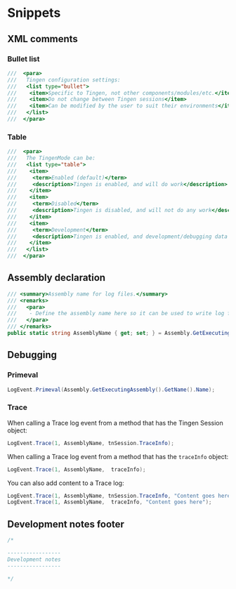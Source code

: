 # Snippets

## XML comments

### Bullet list

``` csharp
///  <para>
///   Tingen configuration settings:
///   <list type="bullet">
///    <item>Specific to Tingen, not other components/modules/etc.</item>
///    <item>Do not change between Tingen sessions</item>
///    <item>Can be modified by the user to suit their environments</item>
///   </list>
///  </para>
```

### Table

``` csharp
///  <para>
///   The TingenMode can be:
///   <list type="table">
///    <item>
///     <term>Enabled (default)</term>
///     <description>Tingen is enabled, and will do work</description>
///    </item>
///    <item>
///     <term>Disabled</term>
///     <description>Tingen is disabled, and will not do any work</description>
///    </item>
///    <item>
///     <term>Development</term>
///     <description>Tingen is enabled, and development/debugging data is reset at execution</description>
///    </item>
///   </list>
///  </para>
```

## Assembly declaration

```csharp
/// <summary>Assembly name for log files.</summary>
/// <remarks>
///   <para>
///    - Define the assembly name here so it can be used to write log files throughout the class.
///   </para>
/// </remarks>
public static string AssemblyName { get; set; } = Assembly.GetExecutingAssembly().GetName().Name;
```



## Debugging

### Primeval

```csharp
LogEvent.Primeval(Assembly.GetExecutingAssembly().GetName().Name);
```

### Trace

When calling a Trace log event from a method that has the Tingen Session object:

```csharp
LogEvent.Trace(1, AssemblyName, tnSession.TraceInfo);
```

When calling a Trace log event from a method that has the `traceInfo` object:

```csharp
LogEvent.Trace(1, AssemblyName,  traceInfo);
```

You can also add content to a Trace log:

```csharp
LogEvent.Trace(1, AssemblyName, tnSession.TraceInfo, "Content goes here");
LogEvent.Trace(1, AssemblyName,  traceInfo, "Content goes here");
```

## Development notes footer

```csharp
/*

-----------------
Development notes
-----------------

*/
```
